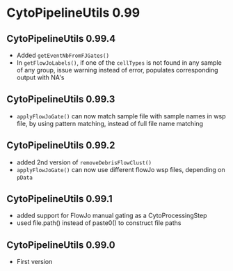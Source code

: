 # CytoPipelineUtils 0.99

## CytoPipelineUtils 0.99.4
- Added `getEventNbFromFJGates()`
- In `getFlowJoLabels()`, if one of the `cellTypes` is not found in any sample 
of any group, issue warning instead of error, populates corresponding output 
with NA's

## CytoPipelineUtils 0.99.3
- `applyFlowJoGate()` can now match sample file with sample names in wsp file,
by using pattern matching, instead of full file name matching

## CytoPipelineUtils 0.99.2
- added 2nd version of `removeDebrisFlowClust()`
- `applyFlowJoGate()` can now use different flowJo wsp files, 
depending on `pData`

## CytoPipelineUtils 0.99.1

- added support for FlowJo manual gating as a CytoProcessingStep
- used file.path() instead of paste0() to construct file paths 

## CytoPipelineUtils 0.99.0

- First version
